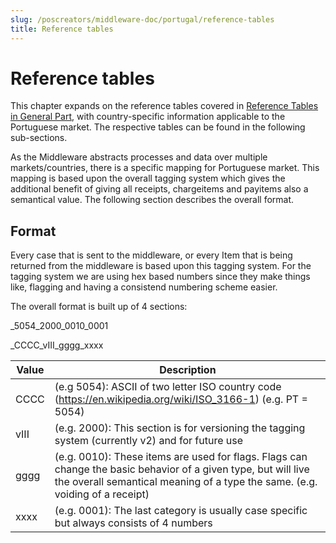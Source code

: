 ```yaml
---
slug: /poscreators/middleware-doc/portugal/reference-tables
title: Reference tables
---
```


# Reference tables
This chapter expands on the reference tables covered in [Reference Tables in General Part](../../general/reference-tables/reference-tables.md#reference-tables), with country-specific information applicable to the Portuguese market. The respective tables can be found in the following sub-sections.

As the Middleware abstracts processes and data over multiple markets/countries, there is a specific mapping for Portuguese market. This mapping is based upon the overall tagging system which gives the additional benefit of giving all receipts, chargeitems and payitems also a semantical value. The following section describes the overall format.

## Format

Every case that is sent to the middleware, or every Item that is being returned from the middleware is based upon this tagging system. For the tagging system we are using hex based numbers since they make things like, flagging and having a consistend numbering scheme easier.

The overall format is built up of 4 sections:

_5054_2000_0010_0001 

_CCCC_vIII_gggg_xxxx 

| **Value**            | **Description**                                                                                     |
|----------------------|-----------------------------------------------------------------------------------------------------|
|CCCC|(e.g 5054): ASCII of two letter ISO country code (https://en.wikipedia.org/wiki/ISO_3166-1) (e.g. PT = 5054) |
|vIII|(e.g. 2000): This section is for versioning the tagging system (currently v2) and for future use  |
|gggg|(e.g. 0010): These items are used for flags. Flags can change the basic behavior of a given type, but will live the overall semantical meaning of a type the same. (e.g. voiding of a receipt)|
|xxxx|(e.g. 0001): The last category is usually case specific but always consists of 4 numbers |